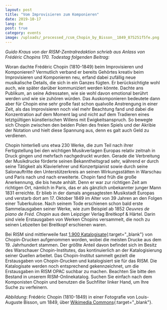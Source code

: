 ```yaml
---
layout: post
title: "Vom Improvisieren zum Komponieren"
date: 2019-10-17
lang: de
post: true
category: events
image: /uploads/_processed_/csm_Chopin_by_Bisson__1849_875251f5fe.png
---
```



_Guido Kraus von der RISM-Zentralredaktion schrieb aus Anlass von Frédéric Chopins 170. Todestag folgenden Beitrag:_

Woran dachte Frédéric Chopin (1810-1849) beim Improvisieren und Komponieren? Vermutlich verband er bereits Gehörtes kreativ beim Improvisieren und Komponieren neu, erfand dabei zufällig neue musikalische Details, die sich in ein Ganzes fügten. Er berücksichtigte wohl auch, wie später darüber kommuniziert werden könnte. Dachte ans Publikum, an seine Adressaten, wie sie wohl davon emotional berührt werden und wie sie zuhören würden. Das Auskomponieren bedeutete dann aber für Chopin eine sehr große fast schon qualvolle Anstrengung in einer Zeit, als das Improvisieren noch viel mehr Beachtung fand und dabei die Konzentration auf dem Moment lag und nicht auf dem Tradieren eines letztgültigen künstlerischen Willens mit Ewigkeitsanspruch. So bewegte sich Chopin zwischen den beiden Polen des freien Spiels und der Akribie der Notation und hielt diese Spannung aus, denn es galt auch Geld zu verdienen.

Chopin hinterließ uns etwa 230 Werke, die zum Teil nach ihrer Fertigstellung bei den wichtigen Musikverlagen Europas relativ zeitnah in Druck gingen und mehrfach nachgedruckt wurden. Gerade die Verbreitung der Musikdrucke förderte seinen Bekanntheitsgrad sehr, während er durch seine Tätigkeit als Klavierlehrer und Konzertpianist sowie durch seine Salonauftritte den Unterstützerkreis an seinen Wirkungsstätten in Warschau und Paris nach und nach erweiterte. Chopin fand früh die große Anerkennung, die bis heute anhält. Denn er war zur richtigen Zeit am richtigen Ort, nämlich in Paris, das er als gänzlich unbekannter junger Mann 1831 erreichte. Er blieb in der damals angesagtesten Musikstadt Europas und verstarb dort am 17. Oktober 1849 im Alter von 39 Jahren an den Folgen einer Tuberkulose. Nach seinem Tode erschienen schon bald erste Sammelausgaben seiner Werke, wie zum Beispiel ab 1852 _Oeuvres de piano de Fréd. Chopin_ aus dem Leipziger Verlag Breitkopf & Härtel. Darin sind viele Erstausgaben von Werken Chopins versammelt, die noch zu seinen Lebzeiten bei Breitkopf erschienen waren.

Bei RISM sind mittlerweile fast [1.900 Katalogisate](https://opac.rism.info/search?View=rism&author=chopin){:target="_blank"} von Chopin-Drucken aufgenommen worden, wobei die meisten Drucke aus dem 19. Jahrhundert stammen. Der größte Anteil davon befindet sich im Besitz des Warschauer Chopin-Institutes, das kontinuierlich an der Katalogisierung seiner Quellen arbeitet. Das Chopin-Institut sammelt gezielt die Erstausgaben von Chopin-Drucken und katalogisiert sie für das RISM. Die Katalogisate werden noch entsprechend gekennzeichnet, um die Erstausgaben im RISM OPAC suchbar zu machen. Beachten Sie bitte den Bestand in unserem RISM-Onlinekatalog. Suchen Sie einfach nach dem Komponisten Chopin und benutzen die Suchfilter linker Hand, um Ihre Suche zu verfeinern.



_AbbiIdung_: Frédéric Chopin (1810-1849) in einer Fotografie von Louis-Auguste Bisson, um 1849, über [Wikimedia Commons](https://upload.wikimedia.org/wikipedia/commons/thumb/3/36/Fr%C3%A9d%C3%A9ric_Chopin_by_Bisson%2C_1849.png/800px-Fr%C3%A9d%C3%A9ric_Chopin_by_Bisson%2C_1849.png){:target="_blank"}.

<script type="text/javascript">var switchTo5x=true;</script><script type="text/javascript" src="http://w.sharethis.com/button/buttons.js"></script><script type="text/javascript">stLight.options({publisher: "9b601438-1ce1-49d8-bfd7-9cff5df54c17", doNotHash: false, doNotCopy: false, hashAddressBar: false});</script>